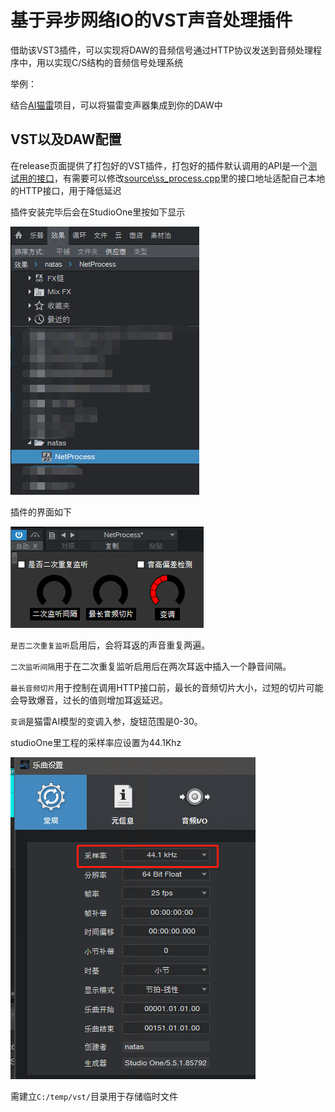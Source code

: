 # 基于异步网络IO的VST声音处理插件

借助该VST3插件，可以实现将DAW的音频信号通过HTTP协议发送到音频处理程序中，用以实现C/S结构的音频信号处理系统

举例：

结合[AI猫雷](https://github.com/IceKyrin/sovits_f0_infer/tree/main)项目，可以将猫雷变声器集成到你的DAW中

## VST以及DAW配置

在release页面提供了打包好的VST插件，打包好的插件默认调用的API是一个[测试用的接口](http://ros.bigf00t.net:6842)，有需要可以修改[source\ss_process.cpp](source\ss_process.cpp)里的接口地址适配自己本地的HTTP接口，用于降低延迟


插件安装完毕后会在StudioOne里按如下显示

![studioOnePlugins](./doc/plugins.png)

插件的界面如下

![UI](./doc/UI.png)

`是否二次重复监听`启用后，会将耳返的声音重复两遍。

`二次监听间隔`用于在二次重复监听启用后在两次耳返中插入一个静音间隔。

`最长音频切片`用于控制在调用HTTP接口前，最长的音频切片大小，过短的切片可能会导致爆音，过长的值则增加耳返延迟。

`变调`是猫雷AI模型的变调入参，旋钮范围是0-30。

studioOne里工程的采样率应设置为44.1Khz

![44.1kHz](./doc/studioOneSampleRateSetting.png)

需建立`C:/temp/vst/`目录用于存储临时文件
